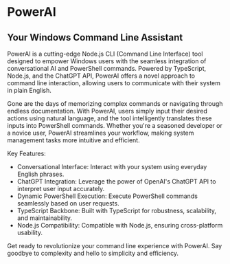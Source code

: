 # PowerAI

## Your Windows Command Line Assistant

PowerAI is a cutting-edge Node.js CLI (Command Line Interface) tool designed to empower Windows users with the seamless integration of conversational AI and PowerShell commands. Powered by TypeScript, Node.js, and the ChatGPT API, PowerAI offers a novel approach to command line interaction, allowing users to communicate with their system in plain English.

Gone are the days of memorizing complex commands or navigating through endless documentation. With PowerAI, users simply input their desired actions using natural language, and the tool intelligently translates these inputs into PowerShell commands. Whether you're a seasoned developer or a novice user, PowerAI streamlines your workflow, making system management tasks more intuitive and efficient.

Key Features:

- Conversational Interface: Interact with your system using everyday English phrases.
- ChatGPT Integration: Leverage the power of OpenAI's ChatGPT API to interpret user input accurately.
- Dynamic PowerShell Execution: Execute PowerShell commands seamlessly based on user requests.
- TypeScript Backbone: Built with TypeScript for robustness, scalability, and maintainability.
- Node.js Compatibility: Compatible with Node.js, ensuring cross-platform usability.

Get ready to revolutionize your command line experience with PowerAI. Say goodbye to complexity and hello to simplicity and efficiency.